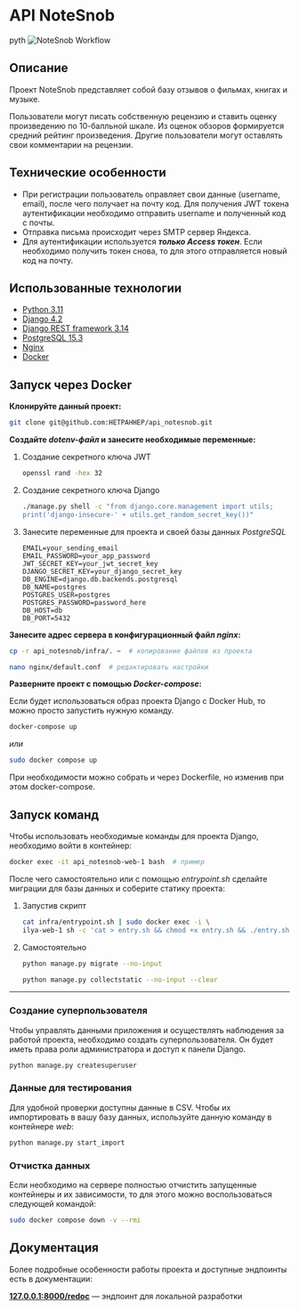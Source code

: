 # API NoteSnob
pyth
![NoteSnob Workflow](https://github.com/HETPAHHEP/api_notesnob/actions/workflows/notesnob_workflow.yml/badge.svg)

## Описание

Проект NoteSnob представляет собой базу отзывов о фильмах, книгах и музыке.

Пользователи могут писать собственную рецензию и ставить оценку произведению по 10-балльной шкале.
Из оценок обзоров формируется средний рейтинг произведения. 
Другие пользователи могут оставлять свои комментарии на рецензии.

## Технические особенности

* При регистрации пользователь оправляет свои данные (username, email), после чего получает на почту
код. Для получения JWT токена аутентификации необходимо отправить username и полученный код с почты.
* Отправка письма происходит через SMTP сервер Яндекса.
* Для аутентификации используется **_только Access токен_**. Если необходимо получить токен снова, 
то для этого отправляется новый код на почту.


## Использованные технологии

* [Python 3.11](https://www.python.org/downloads/release/python-3110/)
* [Django 4.2](https://docs.djangoproject.com/en/4.2/)
* [Django REST framework 3.14](https://www.django-rest-framework.org)
* [PostgreSQL 15.3](https://www.postgresql.org/docs/15/release-15-3.html)
* [Nginx](https://nginx.org/en/)
* [Docker](https://www.docker.com)


## Запуск через Docker

**Клонируйте данный проект:**

```bash
git clone git@github.com:HETPAHHEP/api_notesnob.git
```

**Создайте _dotenv-файл_ и занесите необходимые переменные:**

1) Создание секретного ключа JWT

    ```bash
    openssl rand -hex 32
    ```

2) Создание секретного ключа Django

    ```bash
    ./manage.py shell -c "from django.core.management import utils; 
    print('django-insecure-' + utils.get_random_secret_key())"
    ```

3) Занесите переменные для проекта и своей базы данных _PostgreSQL_

    ```dotenv
    EMAIL=your_sending_email
    EMAIL_PASSWORD=your_app_password
    JWT_SECRET_KEY=your_jwt_secret_key
    DJANGO_SECRET_KEY=your_django_secret_key
    DB_ENGINE=django.db.backends.postgresql
    DB_NAME=postgres
    POSTGRES_USER=postgres
    POSTGRES_PASSWORD=password_here
    DB_HOST=db
    DB_PORT=5432
    ```

**Занесите адрес сервера в конфигурационный файл _nginx_:**
   ```bash
   cp -r api_notesnob/infra/. ~  # копирование файлов из проекта
   ```
   
   ```bash
   nano nginx/default.conf  # редактировать настройки
   ```

**Разверните проект с помощью _Docker-compose_:**

Если будет использоваться образ проекта Django c Docker Hub, то можно просто запустить нужную
команду.

```bash
docker-compose up
```

_или_

```bash
sudo docker compose up
```

При необходимости можно собрать и через Dockerfile, но изменив при этом docker-compose.

## Запуск команд

Чтобы использовать необходимые команды для проекта Django, необходимо войти в контейнер:

```bash
docker exec -it api_notesnob-web-1 bash  # пример
```

После чего самостоятельно или с помощью _entrypoint.sh_ сделайте миграции для базы данных
и соберите статику проекта:

1) Запустив скрипт
   ```bash
   cat infra/entrypoint.sh | sudo docker exec -i \
   ilya-web-1 sh -c 'cat > entry.sh && chmod +x entry.sh && ./entry.sh'
   ```
2) Самостоятельно
   ```bash
   python manage.py migrate --no-input
   ```
   
   ```bash
   python manage.py collectstatic --no-input --clear
   ```


---

### Создание суперпользователя

Чтобы управлять данными приложения и осуществлять наблюдения за работой проекта, необходимо
создать суперпользователя. Он будет иметь права роли администратора и доступ к панели Django. 

```bash
python manage.py createsuperuser
```

### Данные для тестирования

Для удобной проверки доступны данные в CSV. Чтобы их импортировать в вашу базу данных,
используйте данную команду в контейнере _web_:

```bash
python manage.py start_import
```

### Отчистка данных

Если необходимо на сервере полностью отчистить запущенные контейнеры и их зависимости,
то для этого можно воспользоваться следующей командой:

```bash
sudo docker compose down -v --rmi
```

## Документация

Более подробные особенности работы проекта и доступные эндпоинты есть в документации:

**[127.0.0.1:8000/redoc](http://127.0.0.1:8000/redoc/)** — эндпоинт для локальной разработки
